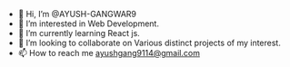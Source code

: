 - 👋 Hi, I’m @AYUSH-GANGWAR9
- 👀 I’m interested in Web Development.
- 🌱 I’m currently learning React js.
- 💞️ I’m looking to collaborate on Various distinct projects of my interest.
- 📫 How to reach me ayushgang9114@gmail.com


<!---
AYUSH-GANGWAR9/AYUSH-GANGWAR9 is a ✨ special ✨ repository because its `README.md` (this file) appears on your GitHub profile.
You can click the Preview link to take a look at your changes.
--->
